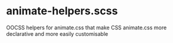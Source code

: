 animate-helpers.scss
====================

OOCSS helpers for animate.css that make CSS animate.css more declarative and more easily customisable
